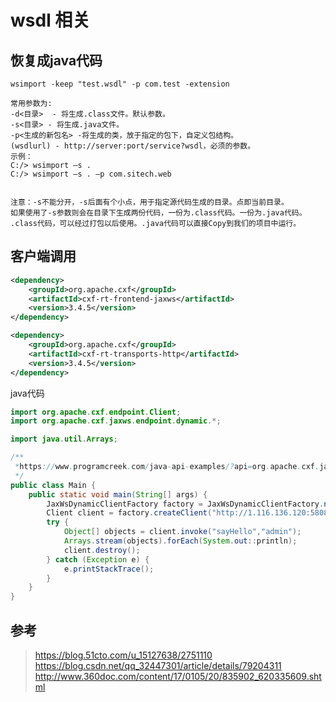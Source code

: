# wsdl 相关

## 恢复成java代码

```
wsimport -keep "test.wsdl" -p com.test -extension

常用参数为:
-d<目录>  - 将生成.class文件。默认参数。
-s<目录> - 将生成.java文件。
-p<生成的新包名> -将生成的类，放于指定的包下，自定义包结构。
(wsdlurl) - http://server:port/service?wsdl，必须的参数。
示例：
C:/> wsimport –s .
C:/> wsimport –s . –p com.sitech.web


注意：-s不能分开，-s后面有个小点，用于指定源代码生成的目录。点即当前目录。
如果使用了-s参数则会在目录下生成两份代码，一份为.class代码。一份为.java代码。
.class代码，可以经过打包以后使用。.java代码可以直接Copy到我们的项目中运行。
```



## 客户端调用

```xml
<dependency>
    <groupId>org.apache.cxf</groupId>
    <artifactId>cxf-rt-frontend-jaxws</artifactId>
    <version>3.4.5</version>
</dependency>

<dependency>
    <groupId>org.apache.cxf</groupId>
    <artifactId>cxf-rt-transports-http</artifactId>
    <version>3.4.5</version>
</dependency>
```

java代码

```java
import org.apache.cxf.endpoint.Client;
import org.apache.cxf.jaxws.endpoint.dynamic.*;

import java.util.Arrays;

/**
 *https://www.programcreek.com/java-api-examples/?api=org.apache.cxf.jaxws.endpoint.dynamic.JaxWsDynamicClientFactory
 */
public class Main {
    public static void main(String[] args) {
        JaxWsDynamicClientFactory factory = JaxWsDynamicClientFactory.newInstance();
        Client client = factory.createClient("http://1.116.136.120:58081/admin/service/UserService?wsdl");
        try {
            Object[] objects = client.invoke("sayHello","admin");
            Arrays.stream(objects).forEach(System.out::println);
            client.destroy();
        } catch (Exception e) {
            e.printStackTrace();
        }
    }
}
```

## 参考

>https://blog.51cto.com/u_15127638/2751110
>https://blog.csdn.net/qq_32447301/article/details/79204311
>http://www.360doc.com/content/17/0105/20/835902_620335609.shtml
